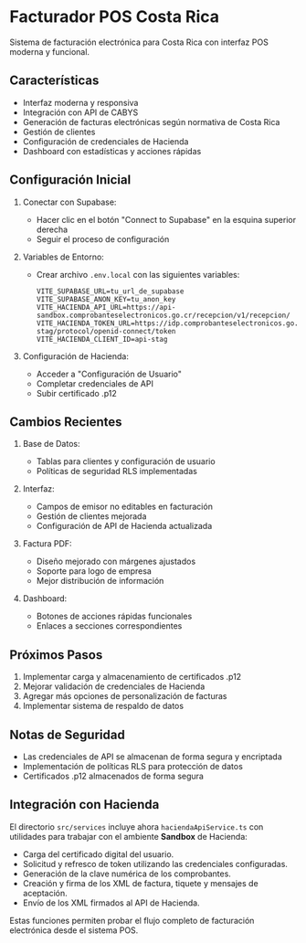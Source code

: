 # Facturador POS Costa Rica

Sistema de facturación electrónica para Costa Rica con interfaz POS moderna y funcional.

## Características

- Interfaz moderna y responsiva
- Integración con API de CABYS
- Generación de facturas electrónicas según normativa de Costa Rica
- Gestión de clientes
- Configuración de credenciales de Hacienda
- Dashboard con estadísticas y acciones rápidas

## Configuración Inicial

1. Conectar con Supabase:
   - Hacer clic en el botón "Connect to Supabase" en la esquina superior derecha
   - Seguir el proceso de configuración

2. Variables de Entorno:
   - Crear archivo `.env.local` con las siguientes variables:
     ```
     VITE_SUPABASE_URL=tu_url_de_supabase
     VITE_SUPABASE_ANON_KEY=tu_anon_key
     VITE_HACIENDA_API_URL=https://api-sandbox.comprobanteselectronicos.go.cr/recepcion/v1/recepcion/
     VITE_HACIENDA_TOKEN_URL=https://idp.comprobanteselectronicos.go.cr/auth/realms/rut-stag/protocol/openid-connect/token
     VITE_HACIENDA_CLIENT_ID=api-stag
     ```

3. Configuración de Hacienda:
   - Acceder a "Configuración de Usuario"
   - Completar credenciales de API
   - Subir certificado .p12

## Cambios Recientes

1. Base de Datos:
   - Tablas para clientes y configuración de usuario
   - Políticas de seguridad RLS implementadas

2. Interfaz:
   - Campos de emisor no editables en facturación
   - Gestión de clientes mejorada
   - Configuración de API de Hacienda actualizada

3. Factura PDF:
   - Diseño mejorado con márgenes ajustados
   - Soporte para logo de empresa
   - Mejor distribución de información

4. Dashboard:
   - Botones de acciones rápidas funcionales
   - Enlaces a secciones correspondientes

## Próximos Pasos

1. Implementar carga y almacenamiento de certificados .p12
2. Mejorar validación de credenciales de Hacienda
3. Agregar más opciones de personalización de facturas
4. Implementar sistema de respaldo de datos

## Notas de Seguridad

- Las credenciales de API se almacenan de forma segura y encriptada
- Implementación de políticas RLS para protección de datos
- Certificados .p12 almacenados de forma segura

## Integración con Hacienda

El directorio `src/services` incluye ahora `haciendaApiService.ts` con
utilidades para trabajar con el ambiente **Sandbox** de Hacienda:

- Carga del certificado digital del usuario.
- Solicitud y refresco de token utilizando las credenciales configuradas.
- Generación de la clave numérica de los comprobantes.
- Creación y firma de los XML de factura, tiquete y mensajes de aceptación.
- Envío de los XML firmados al API de Hacienda.

Estas funciones permiten probar el flujo completo de facturación
electrónica desde el sistema POS.

